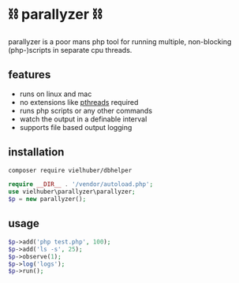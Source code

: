 # ⛓️ parallyzer ⛓️

parallyzer is a poor mans php tool for running multiple, non-blocking (php-)scripts in separate cpu threads.

## features

-   runs on linux and mac
-   no extensions like [pthreads](https://www.php.net/manual/de/book.pthreads.php) required
-   runs php scripts or any other commands
-   watch the output in a definable interval
-   supports file based output logging

## installation

```bash
composer require vielhuber/dbhelper
```

```php
require __DIR__ . '/vendor/autoload.php';
use vielhuber\parallyzer\parallyzer;
$p = new parallyzer();
```

## usage

```php
$p->add('php test.php', 100);
$p->add('ls -s', 25);
$p->observe(1);
$p->log('logs');
$p->run();
```
